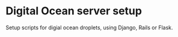 # Digital Ocean server setup 

Setup scripts for digial ocean droplets, using Django, Rails or Flask. 